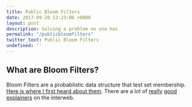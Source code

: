 ```yaml
---
title: Public Bloom Filters
date: 2017-09-20 13:23:06 +0000
layout: post
description: Solving a problem no one has
permalink: "/publicbloomfilters"
twitter_text: Public Bloom Filters
undefined: ''
---
```

## What are Bloom Filters?

Bloom Filters are a probablistic data structure that test set membership. [Here is where I first heard about them](https://blog.medium.com/what-are-bloom-filters-1ec2a50c68ff). There are a lot of [really](http://llimllib.github.io/bloomfilter-tutorial/) [good](http://gsd.di.uminho.pt/members/cbm/ps/dbloom.pdf) [explainers](http://en.wikipedia.org/wiki/Bloom_filter#Probability_of_false_positives) on the interweb. 